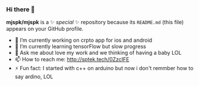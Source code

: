 ### Hi there 👋


**mjspk/mjspk** is a ✨ _special_ ✨ repository because its `README.md` (this file) appears on your GitHub profile.

- 🔭 I’m currently working on crpto app for ios and android
- 🌱 I’m currently learning tensorFlow but slow progress
- 💬 Ask me about love my work and we thinking of having a baby LOL
- 📫 How to reach me: http://sptek.tech/0ZzcIFE
- ⚡ Fun fact: I started with c++ on arduino but now i don't remmber how to say ardino, LOL 

